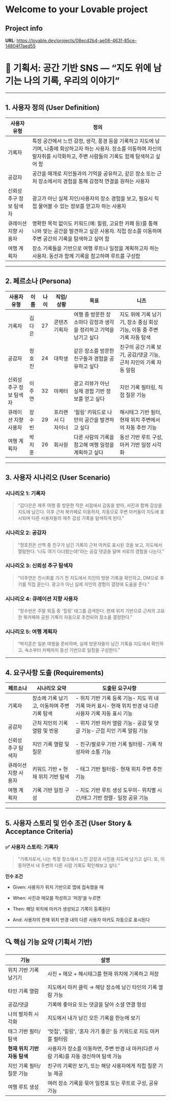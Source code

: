 # Welcome to your Lovable project

## Project info

**URL**: https://lovable.dev/projects/08ecd2b4-ae06-463f-85ce-14804f7aed55


# 📌 기획서: 공간 기반 SNS — “지도 위에 남기는 나의 기록, 우리의 이야기”

---

## 1. 사용자 정의 (User Definition)

| 사용자 유형        | 정의                                                                                                         |
| ------------- | ---------------------------------------------------------------------------------------------------------- |
| 기록자           | 특정 공간에서 느낀 감정, 생각, 풍경 등을 기록하고 지도에 남기며, 나중에 회상하고자 하는 사용자. 장소를 이동하며 자신의 발자취를 시각화하고, 주변 사람들의 기록도 함께 탐색하고 싶어 함 |
| 공감자           | 공간을 매개로 지인들과의 기억을 공유하고, 같은 장소 또는 근처 장소에서의 경험을 통해 감정적 연결을 원하는 사용자                                           |
| 신뢰성 추구 정보 탐색자 | 광고가 아닌 실제 지인/사용자의 장소 경험을 보고, 필요시 직접 물어볼 수 있는 정보를 얻고자 하는 사용자                                                |
| 큐레이션 지향 사용자   | 명확한 목적 없이도 키워드(예: 힐링, 고요한 카페 등)를 통해 나와 맞는 공간을 발견하고 싶은 사용자. 직접 장소를 이동하며 주변 공간의 기록을 탐색하고 싶어 함                |
| 여행 계획자        | 장소 기록들을 기반으로 여행 루트나 일정을 계획하고자 하는 사용자. 동선과 함께 기록을 참고하며 루트를 구성함                                              |

---

## 2. 페르소나 (Persona)

|사용자 유형|이름|나이|직업/상황|목표|니즈|
|---|---|---|---|---|---|
|기록자|김다은|27|콘텐츠 기획자|여행 중 방문한 장소마다 감정과 생각을 정리하고 기억을 남기고 싶다|지도 위에 기록 남기기, 장소 중심 회상 기능, 이동 중 주변 기록 자동 탐색|
|공감자|정호진|24|대학생|같은 장소를 방문한 친구들과 경험을 공유하고 싶다|친구의 공간 기록 보기, 공감/댓글 기능, 근처 지인의 기록 자동 알림|
|신뢰성 추구 정보 탐색자|이주연|32|마케터|광고 리뷰가 아닌 실제 경험 기반 정보를 얻고 싶다|지인 기록 필터링, 직접 질문 기능|
|큐레이션 지향 사용자|장수빈|29|프리랜서 디자이너|‘힐링’ 키워드로 나만의 공간을 발견하고 싶다|해시태그 기반 필터, 현재 위치 주변에서의 자동 추천 기능|
|여행 계획자|박지훈|26|회사원|다른 사람의 기록을 참고해 여행 일정을 계획하고 싶다|동선 기반 루트 구성, 마커 기반 일정 시각화|

---

## 3. 사용자 시나리오 (User Scenario)

### 시나리오 1: 기록자

> “김다은은 제주 여행 중 방문한 작은 서점에서 감동을 받아, 사진과 함께 감상을 지도에 남긴다. 이후 근처 북카페로 이동하자, 자동으로 주변 마커들이 지도에 표시되며 다른 사용자들의 제주 감성 기록을 탐색하게 된다.”

### 시나리오 2: 공감자

> “정호진은 산책 중 친구가 남긴 기록이 근처 마커로 표시된 것을 보고, 지도에서 열람한다. ‘나도 여기 다녀왔는데!’라는 공감 댓글을 달며 서로의 경험을 나눈다.”

### 시나리오 3: 신뢰성 추구 탐색자

> “이주연은 전시회를 가기 전 지도에서 지인의 방문 기록을 확인하고, DM으로 후기를 직접 묻는다. 광고가 아닌 실제 지인의 경험이 결정에 도움을 준다.”

### 시나리오 4: 큐레이션 지향 사용자

> “장수빈은 주말 외출 중 '힐링' 태그를 검색한다. 현재 위치 기반으로 근처의 고요한 북카페와 공원 기록이 자동으로 추천되어 장소를 결정한다.”

### 시나리오 5: 여행 계획자

> “박지훈은 일본 여행을 준비하며, 실제 방문자들이 남긴 기록을 지도에서 확인하고, 숙소부터 카페까지 동선 기반으로 일정을 구성한다.”

---

## 4. 요구사항 도출 (Requirements)

|페르소나|시나리오 요약|도출된 요구사항|
|---|---|---|
|기록자|장소에 기록 남기고, 이동하며 주변 기록 탐색|- 위치 기반 기록 등록 기능- 지도 위 내 기록 마커 표시- 현재 위치 반경 내 다른 사용자 기록 자동 표시 기능|
|공감자|근처 지인의 기록 열람 및 반응|- 위치 기반 마커 열람 기능- 공감 및 댓글 기능- 근접 지인 기록 알림 기능|
|신뢰성 추구 탐색자|지인 기록 열람 및 질문|- 친구/팔로우 기반 기록 필터링- 기록 작성자와 소통 기능|
|큐레이션 지향 사용자|키워드 기반 + 현재 위치 기반 탐색|- 태그 기반 필터링- 현재 위치 주변 추천 기능|
|여행 계획자|기록 기반 일정 구성|- 지도 기반 루트 생성 도우미- 위치별 시간/태그 기반 정렬- 일정 공유 기능|

---

## 5. 사용자 스토리 및 인수 조건 (User Story & Acceptance Criteria)

### ✅ 사용자 스토리: 기록자

> “기록자로서, 나는 특정 장소에서 느낀 감정과 사진을 지도에 남기고 싶다. 또, 이동하면서 내 주변의 다른 사람 기록도 확인해보고 싶다.”

**인수 조건**

- Given: 사용자가 위치 기반으로 앱에 접속했을 때
    
- When: 사진과 메모를 작성하고 ‘저장’을 누르면
    
- Then: 해당 위치에 마커가 생성되고 기록이 등록된다
    
- And: 사용자의 현재 위치 반경 내의 다른 사용자 마커도 자동으로 표시된다
    

---

## 🔍 핵심 기능 요약 (기획서 기반)

|기능|설명|
|---|---|
|위치 기반 기록 남기기|사진 + 메모 + 해시태그를 현재 위치에 기록하고 저장|
|타인 기록 열람|지도에서 마커 클릭 → 해당 장소에 남긴 타인의 기록 열람 가능|
|공감/댓글|기록에 좋아요 또는 댓글을 달아 소셜 연결 형성|
|나의 발자취 시각화|지도에서 내가 남긴 모든 기록을 한눈에 보기|
|태그 기반 필터/탐색|'맛집', '힐링', '혼자 가기 좋은' 등 키워드로 지도 마커를 필터링|
|**현재 위치 기반 자동 탐색**|사용자가 장소를 이동하면, 주변 반경 내 마커(다른 사람 기록)를 자동 갱신하여 탐색 가능|
|지인 기록 필터/질문 기능|친구의 기록만 보기, 또는 해당 사용자에게 직접 질문 기능 제공|
|여행 루트 생성|여러 장소 기록을 묶어 일정표 또는 루트로 구성, 공유 가능|
